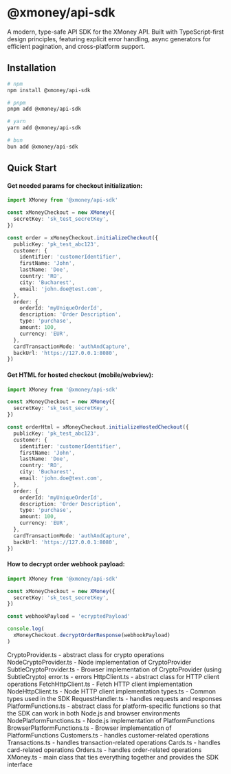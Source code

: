 # @xmoney/api-sdk

A modern, type-safe API SDK for the XMoney API. Built with TypeScript-first design principles, featuring explicit error handling, async generators for efficient pagination, and cross-platform support.

## Installation

```sh
# npm
npm install @xmoney/api-sdk

# pnpm
pnpm add @xmoney/api-sdk

# yarn
yarn add @xmoney/api-sdk

# bun
bun add @xmoney/api-sdk
```

## Quick Start

#### Get needed params for checkout initialization:
```typescript
import XMoney from '@xmoney/api-sdk'

const xMoneyCheckout = new XMoney({
  secretKey: 'sk_test_secretKey',
})

const order = xMoneyCheckout.initializeCheckout({
  publicKey: 'pk_test_abc123',
  customer: {
    identifier: 'customerIdentifier',
    firstName: 'John',
    lastName: 'Doe',
    country: 'RO',
    city: 'Bucharest',
    email: 'john.doe@test.com',
  },
  order: {
    orderId: 'myUniqueOrderId',
    description: 'Order Description',
    type: 'purchase',
    amount: 100,
    currency: 'EUR',
  },
  cardTransactionMode: 'authAndCapture',
  backUrl: 'https://127.0.0.1:8080',
})
```

#### Get HTML for hosted checkout (mobile/webview):
```typescript
import XMoney from '@xmoney/api-sdk'

const xMoneyCheckout = new XMoney({
  secretKey: 'sk_test_secretKey',
})

const orderHtml = xMoneyCheckout.initializeHostedCheckout({
  publicKey: 'pk_test_abc123',
  customer: {
    identifier: 'customerIdentifier',
    firstName: 'John',
    lastName: 'Doe',
    country: 'RO',
    city: 'Bucharest',
    email: 'john.doe@test.com',
  },
  order: {
    orderId: 'myUniqueOrderId',
    description: 'Order Description',
    type: 'purchase',
    amount: 100,
    currency: 'EUR',
  },
  cardTransactionMode: 'authAndCapture',
  backUrl: 'https://127.0.0.1:8080',
})
```

#### How to decrypt order webhook payload:
```typescript
import XMoney from '@xmoney/api-sdk'

const xMoneyCheckout = new XMoney({
  secretKey: 'sk_test_secretKey',
})

const webhookPayload = 'ecryptedPayload'

console.log(
  xMoneyCheckout.decryptOrderResponse(webhookPayload)
)
```

CryptoProvider.ts - abstract class for crypto operations
NodeCryptoProvider.ts - Node implementation of CryptoProvider
SubtleCryptoProvider.ts - Browser implementation of CryptoProvider (using SubtleCrypto)
error.ts - errors
HttpClient.ts - abstract class for HTTP client operations
FetchHttpClient.ts - Fetch HTTP client implementation
NodeHttpClient.ts - Node HTTP client implementation
types.ts - Common types used in the SDK
RequestHandler.ts - handles requests and responses
PlatformFunctions.ts - abstract class for platform-specific functions so that the SDK can work in both Node.js and browser environments
NodePlatformFunctions.ts - Node.js implementation of PlatformFunctions
BrowserPlatformFunctions.ts - Browser implementation of PlatformFunctions
Customers.ts - handles customer-related operations
Transactions.ts - handles transaction-related operations
Cards.ts - handles card-related operations
Orders.ts - handles order-related operations
XMoney.ts - main class that ties everything together and provides the SDK interface
